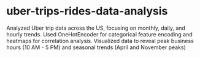 # uber-trips-rides-data-analysis
Analyzed Uber trip data across the US, focusing on monthly, daily, and hourly trends. Used OneHotEncoder for categorical feature encoding and heatmaps for correlation analysis. Visualized data to reveal peak business hours (10 AM - 5 PM) and seasonal trends (April and November peaks)
